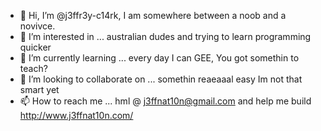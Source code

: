 - 👋 Hi, I’m @j3ffr3y-c14rk, I am somewhere between a noob and a novivce.
- 👀 I’m interested in ... australian dudes and trying to learn programming quicker
- 🌱 I’m currently learning ... every day I can GEE, You got somethin to teach?
- 💞️ I’m looking to collaborate on ... somethin reaeaaal easy Im not that smart yet
- 📫 How to reach me ... hml @ j3ffnat10n@gmail.com and help me build http://www.j3ffnat10n.com/ 

<!---
j3ffr3y-c14rk/j3ffr3y-c14rk is a ✨ special ✨ repository because its `README.md` (this file) appears on your GitHub profile.
You can click the Preview link to take a look at your changes.
--->
